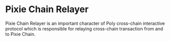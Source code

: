 # Pixie Chain Relayer

Pixie Chain Relayer is an important character of Poly cross-chain interactive protocol which is responsible for relaying cross-chain transaction from and to Pixie Chain.
